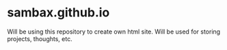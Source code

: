 # sambax.github.io
Will be using this repository to create own html site. Will be used for storing projects, thoughts, etc.
